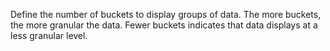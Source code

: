 Define the number of buckets to display groups of data. The more buckets, the more granular the data. Fewer buckets indicates that data displays at a less granular level.